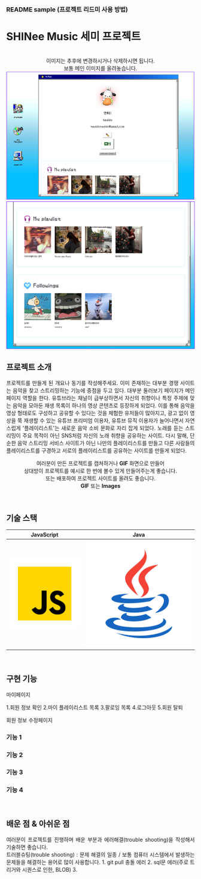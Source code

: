 ### README sample (프로젝트 리드미 사용 방법)
# SHINee Music 세미 프로젝트

<p align="center">
  <br>
  이미지는 추후에 변경하시거나 삭제하시면 됩니다.<br /> 보통 메인 이미지를 올려놓습니다.<br />
  <img src="main1.png">
  <img src="main2.png">
  <br>
</p>



## 프로젝트 소개

<p align="justify">
프로젝트를 만들게 된 개요나 동기를 작성해주세요.
이미 존재하는 대부분 경쟁 사이트는 음악을 찾고 스트리밍하는 기능에 중점을 두고 있다.
대부분 둘러보기 페이지가 메인페이지 역할을 한다. 
유튜브라는 채널이 급부상하면서 자신의 취향이나 특정 주제에 맞는 음악을 모아둔 재생 목록이 하나의 영상 콘텐츠로 등장하게 되었다. 
이를 통해 음악을 영상 형태로도 구성하고 공유할 수 있다는 것을 체험한 유저들이 많아지고, 광고 없이 영상을 쭉 재생할 수 있는 유튜브 프리미엄 이용자, 유튜브 뮤직 이용자가 늘어나면서 자연스럽게 '플레이리스트'는 새로운 음악 소비 문화로 자리 잡게 되었다.
노래를 듣는 스트리밍이 주요 목적이 아닌 SNS처럼 자신의 노래 취향을 공유하는 사이트. 
다시 말해, 단순한 음악 스트리밍 서비스 사이트가 아닌 나만의 플레이리스트를 만들고 다른 사람들의 플레이리스트를 구경하고 서로의 플레이리스트를 공유하는 사이트를 만들게 되었다.

</p>

<p align="center">
여러분이 만든 프로젝트를 캡쳐하거나 <strong>GIF</strong> 화면으로 만들어 <br />
상대방이 프로젝트를 예시로 한 번에 볼수 있게 만들어주는게 좋습니다.<br />
또는 배포하여 프로젝트 사이트를 올려도 좋습니다.<br />
<strong>GIF</strong> 또는 <strong>Images</strong>
</p>

<br>

## 기술 스택

| JavaScript |    Java    | 
| :--------: | :--------: | 
|   ![js]    |  ![java]   |

<br>

## 구현 기능

마이페이지

1.회원 정보 확인
2.마이 플레이리스트 목록
3.팔로잉 목록
4.로그아웃
5.회원 탈퇴


회원 정보 수정페이지

### 기능 1 

### 기능 2

### 기능 3

### 기능 4

<br>

## 배운 점 & 아쉬운 점

<p align="justify">
여러분이 프로젝트를 진행하며 배운 부분과 에러해결(trouble shooting)을 작성해서 기술하면 좋습니다.<br />
트러블슈팅(trouble shooting) : 문제 해결의 일종 / 보통 컴퓨터 시스템에서 발생하는 문제들을 해결하는 용어로 많이 사용합니다.
1. git pull 충돌 에러
2. sql문 에러(주로 트리거와 시퀀스로 인한, BLOB)
3. 

</p>

<br>


<!-- Stack Icon Refernces -->

[js]: ./readme-static/img/javascript.svg
[java]: ./readme-static/img/java.svg
[main1]: ./readme-static/img/main1.png
[main2]: ./readme-static/img/main2.png
